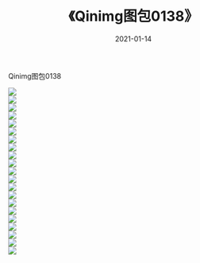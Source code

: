 ﻿---
layout: post
title:  《Qinimg图包0138》
date:   2021-01-14
img: http://imgx.orgx.ga/Qinimg图包/Qinimg图包0138/000.jpg
categories: [美女, 清纯, 唯美]
---

Qinimg图包0138

 ![](http://imgx.orgx.ga/Qinimg图包/Qinimg图包0138/001.jpg) <br>![](http://imgx.orgx.ga/Qinimg图包/Qinimg图包0138/002.jpg) <br>![](http://imgx.orgx.ga/Qinimg图包/Qinimg图包0138/003.jpg) <br>![](http://imgx.orgx.ga/Qinimg图包/Qinimg图包0138/004.jpg) <br>![](http://imgx.orgx.ga/Qinimg图包/Qinimg图包0138/005.jpg) <br>![](http://imgx.orgx.ga/Qinimg图包/Qinimg图包0138/006.jpg) <br>![](http://imgx.orgx.ga/Qinimg图包/Qinimg图包0138/007.jpg) <br>![](http://imgx.orgx.ga/Qinimg图包/Qinimg图包0138/008.jpg) <br>![](http://imgx.orgx.ga/Qinimg图包/Qinimg图包0138/009.jpg) <br>![](http://imgx.orgx.ga/Qinimg图包/Qinimg图包0138/010.jpg) <br>![](http://imgx.orgx.ga/Qinimg图包/Qinimg图包0138/011.jpg) <br>![](http://imgx.orgx.ga/Qinimg图包/Qinimg图包0138/012.jpg) <br>![](http://imgx.orgx.ga/Qinimg图包/Qinimg图包0138/013.jpg) <br>![](http://imgx.orgx.ga/Qinimg图包/Qinimg图包0138/014.jpg) <br>![](http://imgx.orgx.ga/Qinimg图包/Qinimg图包0138/015.jpg) <br>![](http://imgx.orgx.ga/Qinimg图包/Qinimg图包0138/016.jpg) <br>![](http://imgx.orgx.ga/Qinimg图包/Qinimg图包0138/017.jpg) <br>![](http://imgx.orgx.ga/Qinimg图包/Qinimg图包0138/018.jpg) <br>![](http://imgx.orgx.ga/Qinimg图包/Qinimg图包0138/019.jpg) <br>![](http://imgx.orgx.ga/Qinimg图包/Qinimg图包0138/020.jpg) <br>![](http://imgx.orgx.ga/Qinimg图包/Qinimg图包0138/021.jpg) <br>